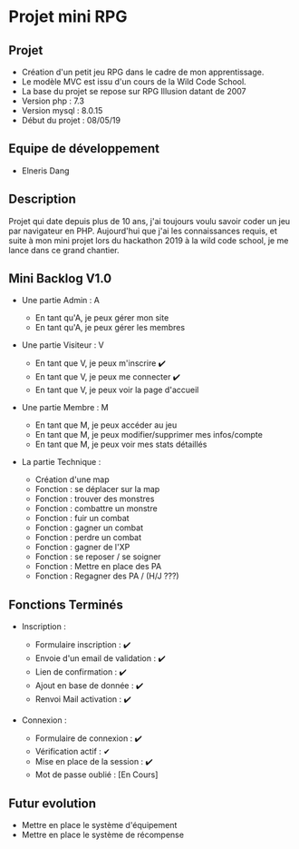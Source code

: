 # Projet mini RPG

## Projet

- Création d'un petit jeu RPG dans le cadre de mon apprentissage.
- Le modèle MVC est issu d'un cours de la Wild Code School.
- La base du projet se repose sur RPG Illusion datant de 2007
- Version php : 7.3
- Version mysql : 8.0.15
- Début du projet : 08/05/19

## Equipe de développement

- Elneris Dang

## Description
Projet qui date depuis plus de 10 ans, j'ai toujours voulu savoir coder un jeu par navigateur en PHP.
Aujourd'hui que j'ai les connaissances requis, et suite à mon mini projet lors du hackathon 2019 à
la wild code school, je me lance dans ce grand chantier.

## Mini Backlog V1.0

- Une partie Admin : A
    * En tant qu'A, je peux gérer mon site
    * En tant qu'A, je peux gérer les membres
    
- Une partie Visiteur : V
    * En tant que V, je peux m'inscrire ✔️
    * En tant que V, je peux me connecter ✔️
    * En tant que V, je peux voir la page d'accueil 

- Une partie Membre : M
    * En tant que M, je peux accéder au jeu
    * En tant que M, je peux modifier/supprimer mes infos/compte
    * En tant que M, je peux voir mes stats détaillés
    
- La partie Technique : 
    * Création d'une map
    * Fonction : se déplacer sur la map
    * Fonction : trouver des monstres
    * Fonction : combattre un monstre
    * Fonction : fuir un combat
    * Fonction : gagner un combat
    * Fonction : perdre un combat
    * Fonction : gagner de l'XP
    * Fonction : se reposer / se soigner
    * Fonction : Mettre en place des PA
    * Fonction : Regagner des PA / (H/J ???)
    
## Fonctions Terminés

- Inscription :
    * Formulaire inscription : ✔️
    * Envoie d'un email de validation : ✔️
    * Lien de confirmation : ✔️
    * Ajout en base de donnée : ✔️
    * Renvoi Mail activation : ✔️
    
- Connexion :
    * Formulaire de connexion : ✔️
    * Vérification actif : ✔
    * Mise en place de la session : ✔️
    * Mot de passe oublié : [En Cours]️
    
## Futur evolution

- Mettre en place le système d'équipement
- Mettre en place le système de récompense